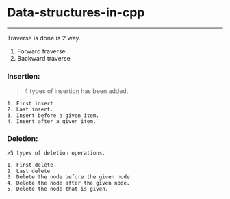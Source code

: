 # Data-structures-in-cpp

<hr>

Traverse is done is 2 way.
  1. Forward traverse
  2. Backward traverse

### Insertion:
  > 4 types of insertion has been added.
 
    1. First insert
    2. Last insert.
    3. Insert before a given item.
    4. Insert after a given item.
   

### Deletion:

    >5 types of deletion operations.
    
    1. First delete
    2. Last delete
    3. Delete the node before the given node.
    4. Delete the node after the given node.
    5. Delete the node that is given.
